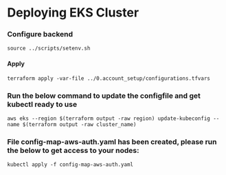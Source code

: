 # Deploying EKS Cluster 
### Configure backend
```
source ../scripts/setenv.sh 
```
#### Apply
```
terraform apply -var-file ../0.account_setup/configurations.tfvars
```

### Run the below command to update the configfile and get kubectl ready to use 
``````
aws eks --region $(terraform output -raw region) update-kubeconfig --name $(terraform output -raw cluster_name)
``````

### File config-map-aws-auth.yaml has been created, please run the below to get access to your nodes: 
``````
kubectl apply -f config-map-aws-auth.yaml 
``````